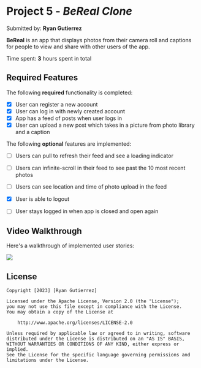 # Project 5 - *BeReal Clone*

Submitted by: **Ryan Gutierrez**

**BeReal** is an app that displays photos from their camera roll and captions for people to view and share with other users of the app. 

Time spent: **3** hours spent in total

## Required Features

The following **required** functionality is completed:

- [x] User can register a new account
- [x] User can log in with newly created account
- [x] App has a feed of posts when user logs in
- [x] User can upload a new post which takes in a picture from photo library and a caption	
 
The following **optional** features are implemented:

- [ ] Users can pull to refresh their feed and see a loading indicator
- [ ] Users can infinite-scroll in their feed to see past the 10 most recent photos
- [ ] Users can see location and time of photo upload in the feed	
- [x] User is able to logout
- [ ] User stays logged in when app is closed and open again	


## Video Walkthrough

Here's a walkthrough of implemented user stories:

![](https://github.com/ryGutierrez/BeReal-clone/blob/main/BeReal-Clone/walkthrough.gif)

## License

    Copyright [2023] [Ryan Gutierrez]

    Licensed under the Apache License, Version 2.0 (the "License");
    you may not use this file except in compliance with the License.
    You may obtain a copy of the License at

        http://www.apache.org/licenses/LICENSE-2.0

    Unless required by applicable law or agreed to in writing, software
    distributed under the License is distributed on an "AS IS" BASIS,
    WITHOUT WARRANTIES OR CONDITIONS OF ANY KIND, either express or implied.
    See the License for the specific language governing permissions and
    limitations under the License.
